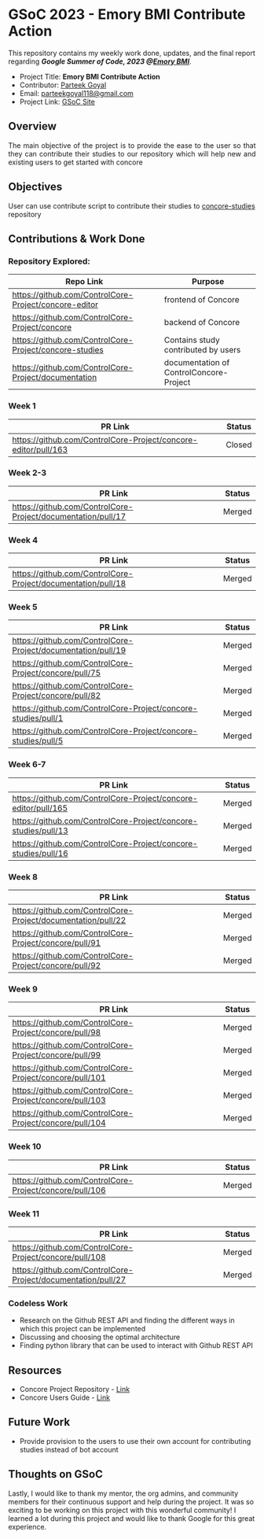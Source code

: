 # GSoC 2023 - Emory BMI Contribute Action
This repository contains my weekly work done, updates, and the final report regarding ***Google Summer of Code, 2023 @[Emory BMI](https://github.com/ControlCore-Project)***.

- Project Title: **Emory BMI Contribute Action**
- Contributor: [Parteek Goyal](https://github.com/parteekcoder)
- Email: parteekgoyal118@gmail.com
- Project Link: [GSoC Site](https://summerofcode.withgoogle.com/programs/2023/projects/vZSLKQsL)

## Overview
<p align="justify">The main objective of the project is to provide the ease to the user so that they can contribute their studies to our repository which will help new and existing users to get started with concore</p>

## Objectives
User can use contribute script to contribute their studies to [concore-studies](https://ControlCore-Project/concore-studies) repository


## Contributions & Work Done

### Repository Explored:

|     Repo Link    |      Purpose        |
|---------------------------|--------------------|
|https://github.com/ControlCore-Project/concore-editor | frontend of Concore |
|https://github.com/ControlCore-Project/concore | backend of Concore |
|https://github.com/ControlCore-Project/concore-studies | Contains study contributed by users |
|https://github.com/ControlCore-Project/documentation | documentation of ControlConcore-Project |

### Week 1

|     PR Link    |      Status        |
|---------------------------|--------------------|
|https://github.com/ControlCore-Project/concore-editor/pull/163 | Closed |


### Week 2-3

|     PR Link    |      Status        |
|---------------------------|--------------------|
|https://github.com/ControlCore-Project/documentation/pull/17 | Merged |


### Week 4

|     PR Link    |      Status        |
|---------------------------|--------------------|
|https://github.com/ControlCore-Project/documentation/pull/18 | Merged |

### Week 5

|     PR Link    |      Status        |
|---------------------------|--------------------|
|https://github.com/ControlCore-Project/documentation/pull/19 | Merged |
|https://github.com/ControlCore-Project/concore/pull/75 | Merged |
|https://github.com/ControlCore-Project/concore/pull/82 | Merged |
|https://github.com/ControlCore-Project/concore-studies/pull/1 | Merged |
|https://github.com/ControlCore-Project/concore-studies/pull/5 | Merged |


### Week 6-7

|     PR Link    |      Status        |
|---------------------------|--------------------|
|https://github.com/ControlCore-Project/concore-editor/pull/165 | Merged |
|https://github.com/ControlCore-Project/concore-studies/pull/13 | Merged |
|https://github.com/ControlCore-Project/concore-studies/pull/16 | Merged |


### Week 8

|     PR Link    |      Status        |
|---------------------------|--------------------|
|https://github.com/ControlCore-Project/documentation/pull/22 | Merged |
|https://github.com/ControlCore-Project/concore/pull/91 | Merged |
|https://github.com/ControlCore-Project/concore/pull/92 | Merged |



### Week 9

|     PR Link    |      Status        |
|---------------------------|--------------------|
|https://github.com/ControlCore-Project/concore/pull/98 | Merged |
|https://github.com/ControlCore-Project/concore/pull/99 | Merged |
|https://github.com/ControlCore-Project/concore/pull/101 | Merged |
|https://github.com/ControlCore-Project/concore/pull/103 | Merged |
|https://github.com/ControlCore-Project/concore/pull/104 | Merged |


### Week 10

|     PR Link    |      Status        |
|---------------------------|--------------------|
|https://github.com/ControlCore-Project/concore/pull/106 | Merged |


### Week 11

|     PR Link    |      Status        |
|---------------------------|--------------------|
|https://github.com/ControlCore-Project/concore/pull/108 | Merged |
|https://github.com/ControlCore-Project/documentation/pull/27 | Merged |


### Codeless Work
- Research on the Github REST API and finding the different ways in which this project can be implemented
- Discussing and choosing the optimal architecture
- Finding python library that can be used to interact with Github REST API

## Resources
- Concore Project Repository - [Link](https://github.com/ControlCore-Project/concore)
- Concore Users Guide - [Link](https://control-core.readthedocs.io/en/latest/index.html)


## Future Work
- Provide provision to the users to use their own account for contributing studies instead of bot account


## Thoughts on GSoC

Lastly, I would like to thank my mentor, the org admins, and community members for their continuous support and help during the project. It was so exciting to be working on this project with this wonderful community! I learned a lot during this project and would like to thank Google for this great experience.